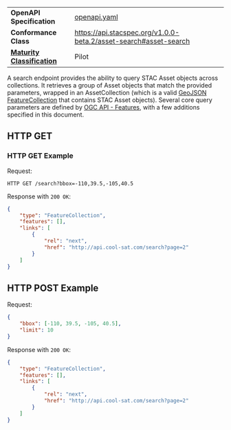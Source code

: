 |   |   |
|---|---|
| **OpenAPI Specification** | [openapi.yaml](openapi.yaml) |
| **Conformance Class** | https://api.stacspec.org/v1.0.0-beta.2/asset-search#asset-search |
| **[Maturity Classification](https://github.com/radiantearth/stac-api-spec/blob/master/extensions.md#extension-maturity)** | Pilot |
  
A search endpoint provides the ability to query STAC Asset objects across collections.
It retrieves a group of Asset objects that match the provided parameters, wrapped in an  AssetCollection (which is a 
valid [GeoJSON FeatureCollection](https://tools.ietf.org/html/rfc7946#section-3.3) that contains STAC Asset objects). Several core
query parameters are defined by [OGC API - Features](http://docs.opengeospatial.org/is/17-069r3/17-069r3.html), with
a few additions specified in this document.

## HTTP GET

### HTTP GET Example

Request:
```http
HTTP GET /search?bbox=-110,39.5,-105,40.5
```

Response with `200 OK`:
```json
{
    "type": "FeatureCollection",
    "features": [],
    "links": [
        {
            "rel": "next",
            "href": "http://api.cool-sat.com/search?page=2"
        }
    ]
}
```

## HTTP POST Example

Request:
```json
{
    "bbox": [-110, 39.5, -105, 40.5],
    "limit": 10
}
```

Response with `200 OK`:
```json
{
    "type": "FeatureCollection",
    "features": [],
    "links": [
        {
            "rel": "next",
            "href": "http://api.cool-sat.com/search?page=2"
        }
    ]
}
```
